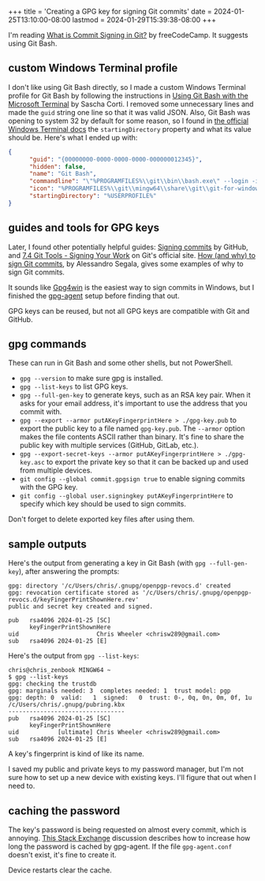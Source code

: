 +++
title = 'Creating a GPG key for signing Git commits'
date = 2024-01-25T13:10:00-08:00
lastmod = 2024-01-29T15:39:38-08:00
+++

I'm reading [What is Commit Signing in Git?](https://www.freecodecamp.org/news/what-is-commit-signing-in-git) by freeCodeCamp. It suggests using Git Bash.

## custom Windows Terminal profile

I don't like using Git Bash directly, so I made a custom Windows Terminal profile for Git Bash by following the instructions in [Using Git Bash with the Microsoft Terminal](https://scribe.rip/@techpreacher/using-git-bash-with-the-microsoft-terminal-bd1f71fa17a1) by Sascha Corti. I removed some unnecessary lines and made the `guid` string one line so that it was valid JSON. Also, Git Bash was opening to system 32 by default for some reason, so I found in [the official Windows Terminal docs](https://learn.microsoft.com/en-us/windows/terminal/customize-settings/profile-general) the `startingDirectory` property and what its value should be. Here's what I ended up with:

```json
{
      "guid": "{00000000-0000-0000-0000-000000012345}",
      "hidden": false,
      "name": "Git Bash",
      "commandline": "\"%PROGRAMFILES%\\git\\bin\\bash.exe\" --login -i -l",
      "icon": "%PROGRAMFILES%\\git\\mingw64\\share\\git\\git-for-windows.ico",
      "startingDirectory": "%USERPROFILE%"
}
```

## guides and tools for GPG keys

Later, I found other potentially helpful guides: [Signing commits](https://docs.github.com/en/authentication/managing-commit-signature-verification/signing-commits) by GitHub, and [7.4 Git Tools - Signing Your Work](https://git-scm.com/book/en/v2/Git-Tools-Signing-Your-Work) on Git's official site. [How (and why) to sign Git commits](https://withblue.ink/2020/05/17/how-and-why-to-sign-git-commits.html), by Alessandro Segala, gives some examples of why to sign Git commits.

It sounds like [Gpg4win](https://www.gpg4win.org/) is the easiest way to sign commits in Windows, but I finished the [gpg-agent](http://linux.die.net/man/1/gpg-agent) setup before finding that out.

GPG keys can be reused, but not all GPG keys are compatible with Git and GitHub.

## gpg commands

These can run in Git Bash and some other shells, but not PowerShell.

* `gpg --version` to make sure gpg is installed.
* `gpg --list-keys` to list GPG keys.
* `gpg --full-gen-key` to generate keys, such as an RSA key pair. When it asks for your email address, it's important to use the address that you commit with.
* `gpg --export --armor putAKeyFingerprintHere > ./gpg-key.pub` to export the public key to a file named `gpg-key.pub`. The `--armor` option makes the file contents ASCII rather than binary. It's fine to share the public key with multiple services (GitHub, GitLab, etc.).
* `gpg --export-secret-keys --armor putAKeyFingerprintHere > ./gpg-key.asc` to export the private key so that it can be backed up and used from multiple devices.
* `git config --global commit.gpgsign true` to enable signing commits with the GPG key.
* `git config --global user.signingkey putAKeyFingerprintHere` to specify which key should be used to sign commits.

Don't forget to delete exported key files after using them.

## sample outputs

Here's the output from generating a key in Git Bash (with `gpg --full-gen-key`), after answering the prompts:

```shell
gpg: directory '/c/Users/chris/.gnupg/openpgp-revocs.d' created
gpg: revocation certificate stored as '/c/Users/chris/.gnupg/openpgp-revocs.d/keyFingerPrintShownHere.rev'
public and secret key created and signed.

pub   rsa4096 2024-01-25 [SC]
      keyFingerPrintShownHere
uid                      Chris Wheeler <chrisw289@gmail.com>
sub   rsa4096 2024-01-25 [E]
```

Here's the output from `gpg --list-keys`:

```shell
chris@chris_zenbook MINGW64 ~
$ gpg --list-keys
gpg: checking the trustdb
gpg: marginals needed: 3  completes needed: 1  trust model: pgp
gpg: depth: 0  valid:   1  signed:   0  trust: 0-, 0q, 0n, 0m, 0f, 1u
/c/Users/chris/.gnupg/pubring.kbx
---------------------------------
pub   rsa4096 2024-01-25 [SC]
      keyFingerPrintShownHere
uid           [ultimate] Chris Wheeler <chrisw289@gmail.com>
sub   rsa4096 2024-01-25 [E]
```

A key's fingerprint is kind of like its name.

I saved my public and private keys to my password manager, but I'm not sure how to set up a new device with existing keys. I'll figure that out when I need to.

## caching the password

The key's password is being requested on almost every commit, which is annoying. [This Stack Exchange](https://superuser.com/questions/624343/keep-gnupg-credentials-cached-for-entire-user-session) discussion describes how to increase how long the password is cached by gpg-agent. If the file `gpg-agent.conf` doesn't exist, it's fine to create it.

Device restarts clear the cache.
